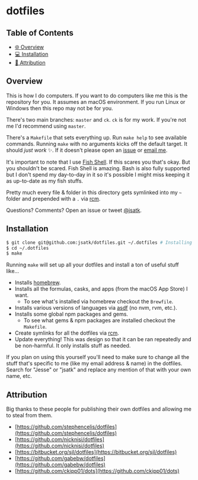 # dotfiles

## Table of Contents

* [🌐 Overview](#overview)
* [💻 Installation](#installation)
* [🙇 Attribution](#attribution)

## Overview

This is how I do computers.  If you want to do computers like me this is the repository for you.  It assumes an macOS environment.  If you run Linux or Windows then this repo may not be for you.

There's two main branches: `master` and `ck`.  `ck` is for my work.  If you're not me I'd recommend using `master`.

There's a `Makefile` that sets everything up.  Run `make help` to see available commands.  Running `make` with no arguments kicks off the default target.  It should *just work* ✨.  If it doesn't please open an [issue](https://github.com/jsatk/dotfiles/issues) or [email me](mailto:jesse@jsatk.us).

It's important to note that I use [Fish Shell](https://fishshell.com).  If this scares you that's okay.  But you shouldn't be scared.  Fish Shell is amazing.  Bash is also fully supported but I don't spend my day-to-day in it so it's possible I might miss keeping it as up-to-date as my fish stuffs.

Pretty much every file & folder in this directory gets symlinked into my `~` folder and prepended with a `.` via [rcm](http://thoughtbot.github.io/rcm/rcm.7.html).

Questions?  Comments?  Open an issue or tweet [@jsatk](https://twitter.com/jsatk).

## Installation

```sh
$ git clone git@github.com:jsatk/dotfiles.git ~/.dotfiles # Installing in ~/.dotfiles is important.
$ cd ~/.dotfiles
$ make
```

Running `make` will set up all your dotfiles and install a ton of useful stuff like...

* Installs [homebrew](http://brew.sh).
* Installs all the formulas, casks, and apps (from the macOS App Store) I want.
    * To see what's installed via homebrew checkout the `Brewfile`.
* Installs various versions of languages via [asdf](https://github.com/asdf-vm/asdf) (no nvm, rvm, etc.).
* Installs some global npm packages and gems.
    * To see what gems & npm packages are installed checkout the `Makefile`.
* Create symlinks for all the dotfiles via [rcm](http://thoughtbot.github.io/rcm/rcm.7.html).
* Update everything!  This was design so that it can be ran repeatedly and be non-harmful.  It only installs stuff as needed.

If you plan on using this yourself you'll need to make sure to change all the stuff that's specific to me (like my email address & name) in the dotfiles.  Search for "Jesse" or "jsatk" and replace any mention of that with your own name, etc.

## Attribution

Big thanks to these people for publishing their own dotfiles and allowing me to steal from them.

* [https://github.com/stephencelis/dotfiles](https://github.com/stephencelis/dotfiles)
* [https://github.com/nicknisi/dotfiles](https://github.com/nicknisi/dotfiles)
* [https://bitbucket.org/sjl/dotfiles](https://bitbucket.org/sjl/dotfiles)
* [https://github.com/gabebw/dotfiles](https://github.com/gabebw/dotfiles)
* [https://github.com/ckipp01/dots](https://github.com/ckipp01/dots)
